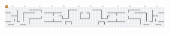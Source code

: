 <picture>
  <source media="(prefers-color-scheme: dark)" srcset="https://raw.githubusercontent.com/anyocher/anyocher/output/pacman-contribution-graph-dark.svg">
  <source media="(prefers-color-scheme: light)" srcset="https://raw.githubusercontent.com/anyocher/anyocher/output/pacman-contribution-graph.svg">
  <img alt="pacman contribution graph" src="https://raw.githubusercontent.com/anyocher/anyocher/output/pacman-contribution-graph.svg">
</picture>



<!--

<p align="center">
  <img src="https://img.shields.io/badge/Focus-CyberSecurity-fff?style=for-the-badge&logo=lock&logoColor=black"     />
</p>

<img src="https://github-readme-activity-graph.vercel.app/graph?username=anyocher&bg_color=white&color=fff&line=fff&point=00000&area=true&hide_border=true">

<div align="center">
  <img src="https://github-readme-activity-graph.vercel.app/graph?username=anyocher&radius=50&theme=react&area=true&order=5" height="280" alt="activity-graph graph"  />
</div>

---

<img src="https://github-readme-activity-graph.vercel.app/graph?username=anyocher&bg_color=white&color=b0abb3&line=fff&point=b55cdb&area=true&hide_border=true">


v
<p align="center">
  <img width="38%" src="https://github-readme-stats.vercel.app/api/top-langs/?username=anyocher&layout=compact&hide_border=true&title_color=ffffff&text_color=ffffff&bg_color=0d1117" />
</p>
<p align="center">
<img src="https://github-readme-stats.vercel.app/api?username=anyocher&show_icons=true&theme=github_dark&hide_border=true&title_color=ffffff&icon_color=ffffff&text_color=ffffff" />
</p>
<img src="https://img.shields.io/badge/Security-Ethical%20Hacker-4f1d82?style=for-the-badge&logo=shield&logoColor=white" />
--!>




